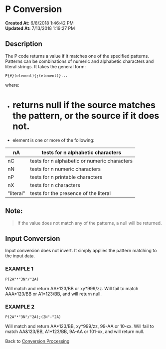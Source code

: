 # P Conversion

**Created At:** 6/8/2018 1:46:42 PM  
**Updated At:** 7/13/2018 1:19:27 PM  


## Description 

The P code returns a value if it matches one of the specified patterns. Patterns can be combinations of numeric and alphabetic characters and literal strings. It takes the general form:

```
P{#}(element){;(element)}...
```

where:

- # returns null if the source matches the pattern, or the source if it does not.
- element is one or more of the following:



| nA<br> | tests for n alphabetic characters<br> |
| --- | --- |
| nC<br> | tests for n alphabetic or numeric characters<br> |
| nN<br> | tests for n numeric characters<br> |
| nP<br> | tests for n printable characters<br> |
| nX<br> | tests for n characters<br> |
| "literal"<br> | tests for the presence of the literal<br> |




## Note: 


> If the value does not match any of the patterns, a null will be returned.




## Input Conversion 

Input conversion does not invert. It simply applies the pattern matching to the input data.



### EXAMPLE 1

```
P(2A"*"3N"/"2A)
```

Will match and return AA\*123/BB or xy\*999/zz. Will fail to match AAA\*123/BB or A1\*123/BB, and will return null.



### EXAMPLE 2

```
P(2A"*"3N"/"2A);(2N"-"2A)
```

Will match and return AA\*123/BB, xy\*999/zz, 99-AA or 10-xx. Will fail to match AA&123/BB, A1\*123/BB, 9A-AA or 101-xx, and will return null.



Back to [Conversion Processing](321577-conversion-processing)
